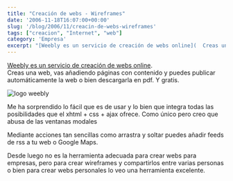 ```yaml
---
title: "Creación de webs - Wireframes"
date: '2006-11-18T16:07:00+00:00'
slug: '/blog/2006/11/creacin-de-webs-wireframes'
tags: ["creacion", "Internet", "web"]
category: 'Empresa'
excerpt: "[Weebly es un servicio de creación de webs online](  Creas una web, vas añadiendo páginas con contenido y puedes publicar automáticamente la web o bien descargarla en pdf. Y gra..."
---
```

[Weebly es un servicio de creación de webs online](http://www.weebly.com).  
Creas una web, vas añadiendo páginas con contenido y puedes publicar automáticamente la web o bien descargarla en pdf. Y gratis.

![logo weebly](http://www.riojasoft.com/files/weebly-logo.gif)

Me ha sorprendido lo fácil que es de usar y lo bien que integra todas las posibilidades que el xhtml + css + ajax ofrece. Como único pero creo que abusa de las ventanas modales

Mediante acciones tan sencillas como arrastra y soltar puedes añadir feeds de rss a tu web o Google Maps.

Desde luego no es la herramienta adecuada para crear webs para empresas, pero para crear wireframes y compartirlos entre varias personas o bien para crear webs personales lo veo una herramienta excelente.

